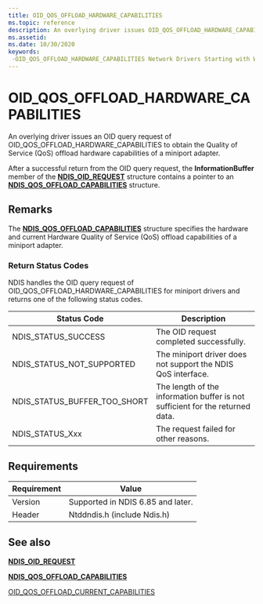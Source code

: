 ```yaml
---
title: OID_QOS_OFFLOAD_HARDWARE_CAPABILITIES
ms.topic: reference
description: An overlying driver issues OID_QOS_OFFLOAD_HARDWARE_CAPABILITIES to obtain the vmQoS offload hardware capabilities of a miniport adapter.
ms.assetid:
ms.date: 10/30/2020
keywords: 
 -OID_QOS_OFFLOAD_HARDWARE_CAPABILITIES Network Drivers Starting with Windows Vista
---
```


# OID_QOS_OFFLOAD_HARDWARE_CAPABILITIES


An overlying driver issues an OID query request of OID_QOS_OFFLOAD_HARDWARE_CAPABILITIES to obtain the Quality of Service (QoS) offload hardware capabilities of a miniport adapter.

After a successful return from the OID query request, the **InformationBuffer** member of the [**NDIS_OID_REQUEST**](/windows-hardware/drivers/ddi/oidrequest/ns-oidrequest-ndis_oid_request) structure contains a pointer to an [**NDIS_QOS_OFFLOAD_CAPABILITIES**](/windows-hardware/drivers/ddi/ntddndis/ns-ntddndis-ndis_qos_offload_capabilities) structure.

## Remarks

The [**NDIS_QOS_OFFLOAD_CAPABILITIES**](/windows-hardware/drivers/ddi/ntddndis/ns-ntddndis-ndis_qos_offload_capabilities) structure specifies the hardware and current Hardware Quality of Service (QoS) offload capabilities of a miniport adapter.

### Return Status Codes

NDIS handles the OID query request of OID_QOS_OFFLOAD_HARDWARE_CAPABILITIES for miniport drivers and returns one of the following status codes.

|Status Code|Description|
|--- |--- |
|NDIS_STATUS_SUCCESS|The OID request completed successfully.|
|NDIS_STATUS_NOT_SUPPORTED|The miniport driver does not support the NDIS QoS interface.|
|NDIS_STATUS_BUFFER_TOO_SHORT|The length of the information buffer is not sufficient for the returned data.|
|NDIS_STATUS_Xxx|The request failed for other reasons.|

 

## Requirements

|Requirement|Value|
|--- |--- |
|Version|Supported in NDIS 6.85 and later.|
|Header|Ntddndis.h (include Ndis.h)|

## See also

[**NDIS\_OID\_REQUEST**](/windows-hardware/drivers/ddi/oidrequest/ns-oidrequest-ndis_oid_request)

[**NDIS_QOS_OFFLOAD_CAPABILITIES**](/windows-hardware/drivers/ddi/ntddndis/ns-ntddndis-ndis_qos_offload_capabilities)

[OID_QOS_OFFLOAD_CURRENT_CAPABILITIES](oid-qos-offload-current-capabilities.md)

 
